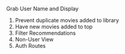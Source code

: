 Grab User Name and Display

1) Prevent duplicate movies added to library
2) Have new movies added to top
5) Filter Recommendations
6) Non-User View
7) Auth Routes
